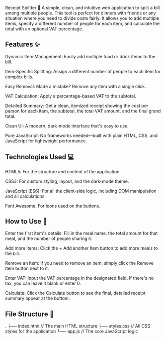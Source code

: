 
Receipt Splitter 🧾
A simple, clean, and intuitive web application to split a bill among multiple people. This tool is perfect for dinners with friends or any situation where you need to divide costs fairly. It allows you to add multiple items, specify a different number of people for each item, and calculate the total with an optional VAT percentage.

## Features ✨
Dynamic Item Management: Easily add multiple food or drink items to the bill.

Item-Specific Splitting: Assign a different number of people to each item for complex bills.

Easy Removal: Made a mistake? Remove any item with a single click.

VAT Calculation: Apply a percentage-based VAT to the subtotal.

Detailed Summary: Get a clean, itemized receipt showing the cost per person for each item, the subtotal, the total VAT amount, and the final grand total.

Clean UI: A modern, dark-mode interface that's easy to use.

Pure JavaScript: No frameworks needed—built with plain HTML, CSS, and JavaScript for lightweight performance.

## Technologies Used 💻
HTML5: For the structure and content of the application.

CSS3: For custom styling, layout, and the dark-mode theme.

JavaScript (ES6): For all the client-side logic, including DOM manipulation and all calculations.

Font Awesome: For icons used on the buttons.

## How to Use 🚀
Enter the first item's details: Fill in the meal name, the total amount for that meal, and the number of people sharing it.

Add more items: Click the + Add another Item button to add more meals to the bill.

Remove an item: If you need to remove an item, simply click the Remove Item button next to it.

Enter VAT: Input the VAT percentage in the designated field. If there's no tax, you can leave it blank or enter 0.

Calculate: Click the Calculate button to see the final, detailed receipt summary appear at the bottom.

## File Structure 📂
.
├── index.html      // The main HTML structure
├── styles.css      // All CSS styles for the application
└── app.js          // The core JavaScript logic 
